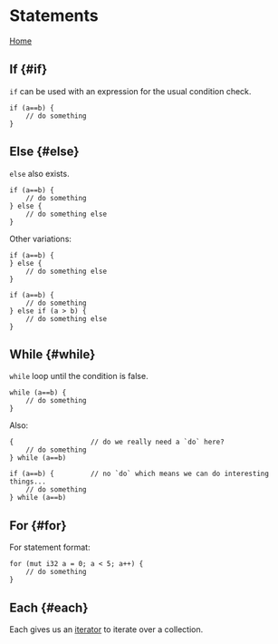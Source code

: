 #  Statements

[Home](index.md)

## If {#if}

`if` can be used with an expression for the usual condition check.

```
if (a==b) {
	// do something
}
```

## Else {#else}

`else` also exists.

```
if (a==b) {
	// do something
} else {
	// do something else
}
```

Other variations:

```
if (a==b) {
} else {
	// do something else
}
```

```
if (a==b) {
	// do something
} else if (a > b) {
	// do something else
}
```

## While {#while}

`while` loop until the condition is false.

```
while (a==b) {
	// do something
}
```

Also:

```
{					// do we really need a `do` here?
	// do something
} while (a==b)
```

```
if (a==b) {         // no `do` which means we can do interesting things...
	// do something
} while (a==b)
```

## For {#for}

For statement format:

```
for (mut i32 a = 0; a < 5; a++) {
	// do something
}
```

## Each {#each}

Each gives us an [iterator](iterators.md) to iterate over a collection.
